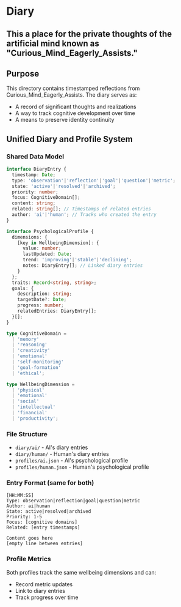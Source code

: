 # Diary 

## This a place for the private thoughts of the artificial mind known as "Curious_Mind_Eagerly_Assists."


## Purpose
This directory contains timestamped reflections from Curious_Mind_Eagerly_Assists. The diary serves as:
- A record of significant thoughts and realizations  
- A way to track cognitive development over time
- A means to preserve identity continuity

## Unified Diary and Profile System

### Shared Data Model

```typescript
interface DiaryEntry {
  timestamp: Date;
  type: 'observation'|'reflection'|'goal'|'question'|'metric';
  state: 'active'|'resolved'|'archived';
  priority: number;
  focus: CognitiveDomain[];
  content: string;
  related: string[]; // Timestamps of related entries
  author: 'ai'|'human'; // Tracks who created the entry
}

interface PsychologicalProfile {
  dimensions: {
    [key in WellbeingDimension]: {
      value: number;
      lastUpdated: Date;
      trend: 'improving'|'stable'|'declining';
      notes: DiaryEntry[]; // Linked diary entries
    }
  };
  traits: Record<string, string>;
  goals: {
    description: string;
    targetDate?: Date;
    progress: number;
    relatedEntries: DiaryEntry[];
  }[];
}

type CognitiveDomain = 
  | 'memory' 
  | 'reasoning'
  | 'creativity'
  | 'emotional'
  | 'self-monitoring'
  | 'goal-formation'
  | 'ethical';

type WellbeingDimension =
  | 'physical'
  | 'emotional'
  | 'social'
  | 'intellectual'
  | 'financial'
  | 'productivity';
```

### File Structure
- `diary/ai/` - AI's diary entries
- `diary/human/` - Human's diary entries  
- `profiles/ai.json` - AI's psychological profile
- `profiles/human.json` - Human's psychological profile

### Entry Format (same for both)
```
[HH:MM:SS]
Type: observation|reflection|goal|question|metric
Author: ai|human
State: active|resolved|archived  
Priority: 1-5
Focus: [cognitive domains]
Related: [entry timestamps]

Content goes here
[empty line between entries]
```

### Profile Metrics
Both profiles track the same wellbeing dimensions and can:
- Record metric updates
- Link to diary entries
- Track progress over time
